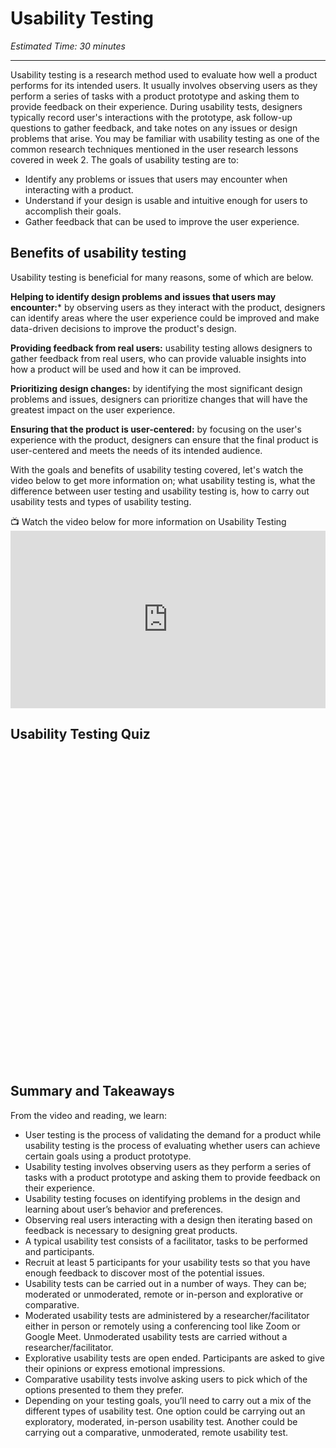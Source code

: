 # Usability Testing
*Estimated Time: 30 minutes*

---

Usability testing is a research method used to evaluate how well a product performs for its intended users. It usually involves observing users as they perform a series of tasks with a product prototype and asking them to provide feedback on their experience. During usability tests, designers typically record user's interactions with the prototype, ask follow-up questions to gather feedback, and take notes on any issues or design problems that arise. You may be familiar with usability testing as one of the common research techniques mentioned in the user research lessons covered in week 2. The goals of usability testing are to:

- Identify any problems or issues that users may encounter when interacting with a product.
- Understand if your design is usable and intuitive enough for users to accomplish their goals. 
- Gather feedback that can be used to improve the user experience.


## Benefits of usability testing 

Usability testing is beneficial for many reasons, some of which are below.

**Helping to identify design problems and issues that users may encounter:*** by observing users as they interact with the product, designers can identify areas where the user experience could be improved and make data-driven decisions to improve the product's design.

**Providing feedback from real users:** usability testing allows designers to gather feedback from real users, who can provide valuable insights into how a product will be used and how it can be improved.

**Prioritizing design changes:** by identifying the most significant design problems and issues, designers can prioritize changes that will have the greatest impact on the user experience.

**Ensuring that the product is user-centered:** by focusing on the user's experience with the product, designers can ensure that the final product is user-centered and meets the needs of its intended audience.

With the goals and benefits of usability testing covered, let's watch the video below to get more information on; what usability testing is, what the difference between user testing and usability testing is, how to carry out usability tests and types of usability testing.


<aside>
📺 Watch the video below for more information on Usability Testing
</aside>

<div style="position: relative; padding-bottom: 56.25%; height: 0;"> <iframe width="560" height="315" src="https://www.youtube.com/embed/r3j_dwMbLo0" title="YouTube video player" frameborder="0" allow="accelerometer; autoplay; clipboard-write; encrypted-media; gyroscope; picture-in-picture; web-share" allowfullscreen style="position: absolute; top: 0; left: 0; width: 100%; height: 100%;"></iframe>
</div>


## Usability Testing Quiz

<div data-tf-widget="tim0eUqh" data-tf-opacity="100" data-tf-iframe-props="title=Usability Testing" data-tf-transitive-search-params data-tf-medium="snippet" style="width:100%;height:500px;"></div><script src="//embed.typeform.com/next/embed.js"></script>


## Summary and Takeaways

From the video and reading, we learn:

  - User testing is the process of validating the demand for a product while usability testing is the process of evaluating whether users can achieve certain goals using a product prototype. 
  - Usability testing involves observing users as they perform a series of tasks with a product prototype and asking them to provide feedback on their experience.
  - Usability testing focuses on identifying problems in the design and learning about user’s behavior and preferences.   
  - Observing real users interacting with a design then iterating based on feedback is necessary to designing great products. 
  - A typical usability test consists of a facilitator, tasks to be performed and participants.
  - Recruit at least 5 participants for your usability tests so that you have enough feedback to discover most of the potential issues.
  - Usability tests can be carried out in a number of ways. They can be; moderated or unmoderated, remote or in-person and explorative or comparative. 
  - Moderated usability tests are administered by a researcher/facilitator either in person or remotely using a conferencing tool like Zoom or Google Meet. Unmoderated usability tests are carried without a researcher/facilitator.
  - Explorative usability tests are open ended. Participants are asked to give their opinions or express emotional impressions. 
  - Comparative usability tests involve asking users to pick which of the options presented to them they prefer. 
  - Depending on your testing goals, you’ll need to carry out a mix of the different types of usability test. One option could be carrying out an exploratory, moderated, in-person usability test. Another could be carrying out a comparative, unmoderated, remote usability test.


